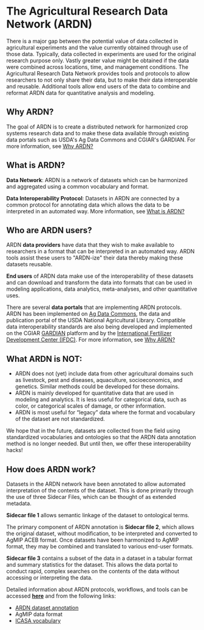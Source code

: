 # The Agricultural Research Data Network (ARDN)

There is a major gap between the potential value of data collected in agricultural experiments and the value currently obtained through use of those data. Typically, data collected in experiments are used for the original research purpose only. Vastly greater value might be obtained if the data were combined across locations, time, and management conditions. The Agricultural Research Data Network provides tools and protocols to allow researchers to not only share their data, but to make their data interoperable and reusable. Additional tools allow end users of the data to combine and reformat ARDN data for quantitative analysis and modeling.

## Why ARDN?
The goal of ARDN is to create a distributed network for harmonized crop systems research data and to make these data available through existing data portals such as USDA's Ag Data Commons and CGIAR's GARDIAN.
For more information, see [Why ARDN?](ARDN_why.md)

## What is ARDN?
<!--![image](https://github.com/agmip/ARDN/raw/master/docs/images/ARDN_workflows_small.jpg) -->

**Data Network**: ARDN is a network of datasets which can be harmonized and aggregated using a common vocabulary and format. 

**Data Interoperability Protocol**: Datasets in ARDN are connected by a common protocol for annotating data which allows the data to be interpreted in an automated way. 
More information, see [What is ARDN?](ARDN_what.md)

## Who are ARDN users?
ARDN **data providers** have data that they wish to make available to researchers in a format that can be interpreted in an automated way. ARDN tools assist these users to "ARDN-ize" their data thereby making these datasets reusable.

**End users** of ARDN data make use of the interoperability of these datasets and can download and transform the data into formats that can be used in modeling applications, data analytics, meta-analyses, and other quantitative uses.

There are several **data portals** that are implementing ARDN protocols. ARDN has been implemented on [Ag Data Commons](https://data.nal.usda.gov/), the data and publication portal of the USDA National Agricultural Library. 
Compatible data interoperability standards are also being developed and implemented on the CGIAR [GARDIAN](https://gardian.bigdata.cgiar.org/#!/) platform and by the [International Fertilizer Development Center (IFDC)](https://ifdc.org/).
For more information, see [Why ARDN?](ARDN_why.md)

## What ARDN is NOT:
- ARDN does not (yet) include data from other agricultural domains such as livestock, pest and diseases, aquaculture, socioeconomics, and genetics. Similar methods could be developed for these domains. 
- ARDN is mainly developed for quantitative data that are used in modeling and analytics. It is less useful for categorical data, such as color, or categorical scales of damage, or other information. 
- ARDN is most useful for “legacy” data where the format and vocabulary of the dataset are not standardized. 

We hope that in the future, datasets are collected from the field using standardized vocabularies and ontologies so that the ARDN data annotation method is no longer needed. But until then, we offer these interoperability hacks!
  
## How does ARDN work?
Datasets in the ARDN network have been annotated to allow automated interpretation of the contents of the dataset. This is done primarily through the use of three Sidecar Files, which can be thought of as extended metadata. 

**Sidecar file 1** allows semantic linkage of the dataset to ontological terms. 

The primary component of ARDN annotation is **Sidecar file 2**, which allows the original dataset, without modification, to be interpreted and converted to AgMIP ACEB format. Once datasets have been harmonized to AgMIP format, they may be combined and translated to various end-user formats. 

**Sidecar file 3** contains a subset of the data in a dataset in a tabular format and summary statistics for the dataset. This allows the data portal to conduct rapid, complex searches on the contents of the data without accessing or interpreting the data.

Detailed information about ARDN protocols, workflows, and tools can be accessed **[here](ARDN_how.md)** and from the following links:
- [ARDN dataset annotation](Annotation.md)
- AgMIP data format
- [ICASA vocabulary](ICASA.md)

<!--## ARDN Glossary and References
There is a build error when Glossary is added. No idea why...
https://docs.github.com/github/working-with-github-pages/troubleshooting-jekyll-build-errors-for-github-pages-sites#troubleshooting-build-errors

A list of ARDN terms, acronyms, and related references can be found **[here](Glossary.md)**. -->
